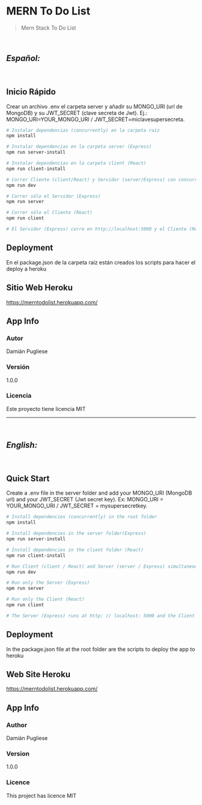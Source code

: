 # MERN To Do List

> Mern Stack To Do List

&nbsp;  

## ***Español:***
&nbsp;
## Inicio Rápido  

Crear un archivo .env el carpeta server y añadir su MONGO_URI (url de MongoDB) y su JWT_SECRET (clave secreta de Jwt). Ej.: MONGO_URI=YOUR_MONGO_URI / JWT_SECRET=miclavesupersecreta.

``` bash
# Instalar dependencias (concurrently) en la carpeta raíz
npm install

# Instalar dependencias en la carpeta server (Express)
npm run server-install

# Instalar dependencias en la carpeta client (React)
npm run client-install

# Correr Cliente (client/React) y Servidor (server/Express) con concurrently simultáneamente
npm run dev

# Correr sólo el Servidor (Express) 
npm run server

# Correr sólo el Cliente (React) 
npm run client

# El Servidor (Express) corre en http://localhost:5000 y el Cliente (React) en http://localhost:3000
```

## Deployment

En el package.json de la carpeta raíz están creados los scripts para hacer el deploy a heroku

## Sitio Web Heroku

https://merntodolist.herokuapp.com/

## App Info

### Autor

Damián Pugliese

### Versión

1.0.0

### Licencia

Este proyecto tiene licencia MIT

---
&nbsp;

## ***English:***
&nbsp;
## Quick Start

Create a .env file in the server folder and add your MONGO_URI (MongoDB url) and your JWT_SECRET (Jwt secret key). Ex: MONGO_URI = YOUR_MONGO_URI / JWT_SECRET = mysupersecretkey.

``` bash
# Install dependencies (concurrently) in the root folder
npm install

# Install dependencies in the server folder(Express)
npm run server-install

# Install dependencies in the client folder (React)
npm run client-install

# Run Client (client / React) and Server (server / Express) simultaneously with concurrently 
npm run dev

# Run only the Server (Express) 
npm run server

# Run only the Client (React) 
npm run client

# The Server (Express) runs at http: // localhost: 5000 and the Client (React) at http: // localhost: 3000
```

## Deployment

In the package.json file at the root folder are the scripts to deploy the app to heroku

## Web Site Heroku

https://merntodolist.herokuapp.com/

## App Info

### Author

Damián Pugliese

### Version

1.0.0

### Licence

This project has licence MIT

